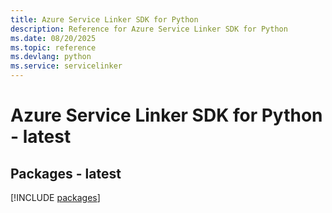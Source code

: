 ```yaml
---
title: Azure Service Linker SDK for Python
description: Reference for Azure Service Linker SDK for Python
ms.date: 08/20/2025
ms.topic: reference
ms.devlang: python
ms.service: servicelinker
---
```

# Azure Service Linker SDK for Python - latest
## Packages - latest
[!INCLUDE [packages](service-linker-index.md)]